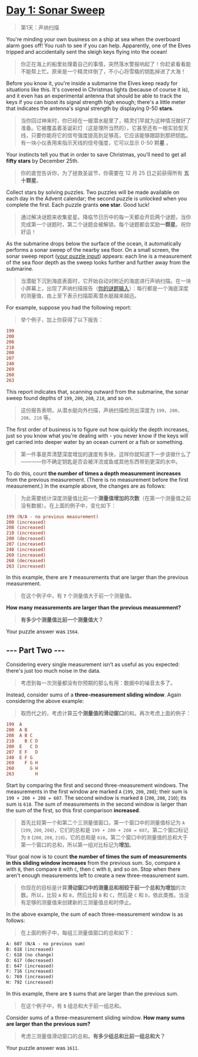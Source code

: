 # [Day 1: Sonar Sweep](https://adventofcode.com/2021/day/1)

> 第1天：声纳扫描

You're minding your own business on a ship at sea when the overboard alarm goes off! You rush to see if you can help. Apparently, one of the Elves tripped and accidentally sent the sleigh keys flying into the ocean!

> 你正在海上的船里处理着自己的事情，突然落水警报响起了！你赶紧看看能不能帮上忙。原来是一个精灵绊倒了，不小心将雪橇的钥匙掉进了大海！

Before you know it, you're inside a submarine the Elves keep ready for situations like this. It's covered in Christmas lights (because of course it is), and it even has an experimental antenna that should be able to track the keys if you can boost its signal strength high enough; there's a little meter that indicates the antenna's signal strength by displaying 0-50 **stars**.

> 当你回过神来时，你已经在一艘潜水艇里了，精灵们早就为这种情况做好了准备。它被覆盖着圣诞彩灯（这是理所当然的），它甚至还有一根实验型天线，只要你能将它的信号强度提高到足够高，它应该能够跟踪到那把钥匙。有一块小仪表用来指示天线的信号强度，它可以显示 0-50 颗**星**  。

Your instincts tell you that in order to save Christmas, you'll need to get all **fifty stars** by December 25th.

> 你的直觉告诉你，为了拯救圣诞节，你需要在 12 月 25 日之前获得所有 **五十颗星**。

Collect stars by solving puzzles. Two puzzles will be made available on each day in the Advent calendar; the second puzzle is unlocked when you complete the first. Each puzzle grants **one star**. Good luck!

> 通过解决谜题来收集星星。降临节日历中的每一天都会开启两个谜题，当你完成第一个谜题时，第二个谜题会被解锁。每个谜题都会奖励**一颗星**。祝你好运！

As the submarine drops below the surface of the ocean, it automatically performs a sonar sweep of the nearby sea floor. On a small screen, the sonar sweep report ([your puzzle input](day01.txt)) appears: each line is a measurement of the sea floor depth as the sweep looks further and further away from the submarine.

> 当潜艇下沉到海底表面时，它开始自动对附近的海底进行声纳扫描。在一块小屏幕上，出现了声纳扫描报告（[你的谜题输入](day01.txt)）：每行都是一个海底深度的测量值，由上至下表示扫描距离潜水艇越来越远。

For example, suppose you had the following report:

> 举个例子，加上你获得了以下报告：

```diff
199
200
208
210
200
207
240
269
260
263
```

This report indicates that, scanning outward from the submarine, the sonar sweep found depths of `199`, `200`, `208`, `210`, and so on.

> 这份报告表明，从潜水艇向外扫描，声纳扫描检测出深度为 `199`、`200`、`208`、`210` 等。

The first order of business is to figure out how quickly the depth increases, just so you know what you're dealing with - you never know if the keys will get carried into deeper water by an ocean current or a fish or something.

> 第一件事是弄清楚深度增加的速度有多快，这样你就知道下一步该做什么了————你不确定钥匙是否会被洋流或鱼或其他东西带到更深的水中。

To do this, count **the number of times a depth measurement increases** from the previous measurement. (There is no measurement before the first measurement.) In the example above, the changes are as follows:

> 为此需要统计深度测量值比前一个**测量值增加的次数**（在第一个测量值之前没有数据）。在上面的例子中，变化如下：

```diff
199 (N/A - no previous measurement)
200 (increased)
208 (increased)
210 (increased)
200 (decreased)
207 (increased)
240 (increased)
269 (increased)
260 (decreased)
263 (increased)
```

In this example, there are **`7`** measurements that are larger than the previous measurement.

> 在这个例子中，有 **`7`** 个测量值大于前一个测量值。

**How many measurements are larger than the previous measurement?**

> **有多少个测量值比前一个测量值大？**

Your puzzle answer was `1564`.

## --- Part Two ---

Considering every single measurement isn't as useful as you expected: there's just too much noise in the data.

> 考虑到每一次测量都没有你预期的那么有用：数据中的噪音太多了。

Instead, consider sums of a **three-measurement sliding window**. Again considering the above example:

> 取而代之的，考虑计算**三个测量值的滑动窗口**的和。再次考虑上面的例子：

```diff
199  A      
200  A B    
208  A B C  
210    B C D
200  E   C D
207  E F   D
240  E F G  
269    F G H
260      G H
263        H
```

Start by comparing the first and second three-measurement windows. The measurements in the first window are marked `A` (`199`, `200`, `208`); their sum is `199 + 200 + 208 = 607`. The second window is marked `B` (`200`, `208`, `210`); its sum is `618`. The sum of measurements in the second window is larger than the sum of the first, so this first comparison **increased**.

> 首先比较第一个和第二个三测量值窗口。第一个窗口中的测量值标记为 `A` (`199`, `200`, `208`)，它们的总和是 `199 + 200 + 208 = 607`。第二个窗口标记为 `B` (`200`, `208`, `210`)，它的总和是 `618`。第二个窗口中的测量值的总和大于第一个窗口的总和，所以第一组对比标记为**增加**。

Your goal now is to count **the number of times the sum of measurements in this sliding window increases** from the previous sum. So, compare `A` with `B`, then compare `B` with `C`, then `C` with `D`, and so on. Stop when there aren't enough measurements left to create a new three-measurement sum.

> 你现在的目标是计算**滑动窗口中的测量总和相较于前一个总和为增加**的次数。所以，比较 `A` 和 `B`，然后比较 `B` 和 `C`，然后是 `C` 和 `D`，依此类推。当没有足够的测量值来创建新的三测量值总和时停止。

In the above example, the sum of each three-measurement window is as follows:

> 在上面的例子中，每组三测量值窗口的总和如下：

```diff
A: 607 (N/A - no previous sum)
B: 618 (increased)
C: 618 (no change)
D: 617 (decreased)
E: 647 (increased)
F: 716 (increased)
G: 769 (increased)
H: 792 (increased)
```

In this example, there are **`5`** sums that are larger than the previous sum.

> 在这个例子中，有 **`5`** 组总和大于前一组总和。

Consider sums of a three-measurement sliding window. **How many sums are larger than the previous sum?**

> 考虑三测量值滑动窗口的总和。**有多少组总和比前一组总和大？**

Your puzzle answer was `1611`.
